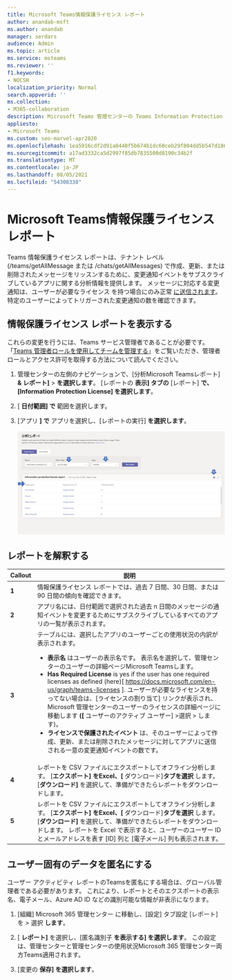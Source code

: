 ```yaml
---
title: Microsoft Teams情報保護ライセンス レポート
author: anandab-msft
ms.author: anandab
manager: serdars
audience: Admin
ms.topic: article
ms.service: msteams
ms.reviewer: ''
f1.keywords:
- NOCSH
localization_priority: Normal
search.appverid: ''
ms.collection:
- M365-collaboration
description: Microsoft Teams 管理センターの Teams Information Protection ライセンス レポートを使用して、組織内のアプリが変更通知イベント サブスクリプション API を使用している方法を確認する方法について説明します。
appliesto:
- Microsoft Teams
ms.custom: seo-marvel-apr2020
ms.openlocfilehash: 1ea5916cdf2d91a8440f5b674b1dc60ceb29f804dd5b547d1867ffaad69af8d5
ms.sourcegitcommit: a17ad3332ca5d2997f85db7835500d8190c34b2f
ms.translationtype: MT
ms.contentlocale: ja-JP
ms.lasthandoff: 08/05/2021
ms.locfileid: "54308338"
---
```

# <a name="microsoft-teams-information-protection-license-report"></a>Microsoft Teams情報保護ライセンス レポート

Teams 情報保護ライセンス レポートは、テナント レベル (/teams/getAllMessage または /chats/getAllMessages) で作成、更新、または削除されたメッセージをリッスンするために、変更通知イベントをサブスクライブしているアプリに関する分析情報を提供します。 [](/graph/api/resources/subscription?view=graph-rest-1.0) [](/graph/api/resources/webhooks?view=graph-rest-1.0) メッセージに対応する変更通知は、ユーザーが必要なライセンス を持つ場合にのみ正常 [に送信されます](/graph/teams-licenses)。  特定のユーザーによってトリガーされた変更通知の数を確認できます。


## <a name="view-the-information-protection-license-report"></a>情報保護ライセンス レポートを表示する

これらの変更を行うには、Teams サービス管理者であることが必要です。 「[Teams 管理者ロールを使用してチームを管理する](../using-admin-roles.md)」をご覧いただき、管理者ロールとアクセス許可を取得する方法について読んでください。

1. 管理センターの左側のナビゲーションで、[分析Microsoft Teamsレポート] **& レポート]**  >  **を選択します**。 [レポートの **表示] タブの** [レポート] **で、[Information** **Protection License] を選択します**。
2. [ **日付範囲] で** 範囲を選択します。
3. [アプリ **] で** アプリを選択し、[レポートの実行] **を選択します**。

    ![吹き出しTeams付き、Teams情報保護ライセンス レポートのスクリーンショット](../media/teams-info-protection-license-report-with-callouts.png "吹き出しTeams付き、Teams情報保護ライセンス レポートのスクリーンショット")

## <a name="interpret-the-report"></a>レポートを解釈する

|Callout |説明  |
|--------|-------------|
|**1**   |情報保護ライセンス レポートでは、過去 7 日間、30 日間、または 90 日間の傾向を確認できます。 |
|**2**   |アプリ名には、日付範囲で選択された過去 n 日間のメッセージの通知イベントを変更するためにサブスクライブしているすべてのアプリの一覧が表示されます。 |
|**3**   |テーブルには、選択したアプリのユーザーごとの使用状況の内訳が表示されます。<ul><li>**表示名** はユーザーの表示名です。 表示名を選択して、管理センターのユーザーの詳細ページMicrosoft Teamsします。</li><li>**Has Required License** is yes if the user has one required licenses as defined (here)[ https://docs.microsoft.com/en-us/graph/teams-licenses ]. ユーザーが必要なライセンスを持ってない場合は、[ライセンスの割り当て] リンクが表示され、Microsoft 管理センターのユーザーのライセンスの詳細ページに移動します **([** ユーザーのアクティブ ユーザー] >選択  >  します)。</li><li>**ライセンスで保護されたイベント** は、そのユーザーによって作成、更新、または削除されたメッセージに対してアプリに送信される一意の変更通知イベントの数です。</li></ul> |
|**4**   |レポートを CSV ファイルにエクスポートしてオフライン分析します。 [**エクスポート] をExcel、[** ダウンロード]**タブを選択** します。[**ダウンロード]** を選択して、準備ができたらレポートをダウンロードします。 |
|**5**   |レポートを CSV ファイルにエクスポートしてオフライン分析します。 [**エクスポート] をExcel、[** ダウンロード]**タブを選択** します。[**ダウンロード]** を選択して、準備ができたらレポートをダウンロードします。 レポートを Excel で表示すると、ユーザーのユーザー ID とメールアドレスを表す [ID] 列と [電子メール] 列も表示されます。 |

## <a name="make-the-user-specific-data-anonymous"></a>ユーザー固有のデータを匿名にする

ユーザー アクティビティ レポートのTeamsを匿名にする場合は、グローバル管理者である必要があります。 これにより、レポートとそのエクスポートの表示名、電子メール、Azure AD ID などの識別可能な情報が非表示になります。

1. [組織] Microsoft 365 管理センター に移動し、[設定] タブ設定 [レポート] を \> 選択 **します**。 
    
2. [ **レポート]** を選択し、[匿名識別子 **を表示する] を選択します**。 この設定は、管理センターと管理センターの使用状況Microsoft 365 管理センター両方Teams適用されます。
  
3. [変更の **保存] を選択します**。
